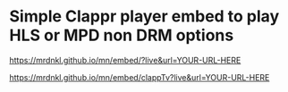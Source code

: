 Simple Clappr player embed to play HLS or MPD non DRM options
=

https://mrdnkl.github.io/mn/embed/?live&url=YOUR-URL-HERE


https://mrdnkl.github.io/mn/embed/clappTv?live&url=YOUR-URL-HERE
